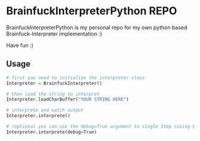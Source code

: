 # BrainfuckInterpreterPython REPO

BrainfuckInterpreterPython is my personal repo for my own python based Brainfuck-Interpreter implementation :)

Have fun :)

## Usage
```python
# first you need to initialize the interpreter class
Interpreter = BrainfuckInterpreter()

# then load the string to interpret
Interpreter.loadCharBuffer("YOUR STRING HERE")

# interprete and watch output
Interpreter.interprete()

# (optional you can use the debug=True argument to single Step (using ENTER) through the string and watch the execution in detail)
Interpreter.interprete(debug=True)
```
